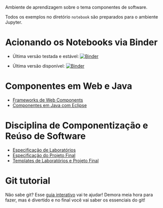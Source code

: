 Ambiente de aprendizagem sobre o tema componentes de software.

Todos os exemplos no diretório `notebook` são preparados para o ambiente Jupyter.

# Acionando os Notebooks via Binder

* Última versão testada e estável:
  [![Binder](https://mybinder.org/badge_logo.svg)](https://mybinder.org/v2/gh/santanche/component2learn/v1.1.5)

* Última versão disponível:
  [![Binder](https://mybinder.org/badge_logo.svg)](https://mybinder.org/v2/gh/santanche/component2learn/master)

# Componentes em Web e Java

* [Frameworks de Web Components](web/frameworks/)
* [Componentes em Java com Eclipse](java/)

# Disciplina de Componentização e Reúso de Software

* [Especificação de Laboratórios](labs/)
* [Especificação do Projeto Final](project/)
* [Templates de Laboratórios e Projeto Final](templates/)

# Git tutorial

Não sabe git? Esse [guia interativo](https://learngitbranching.js.org/) vai te ajudar! Demora meia hora para fazer, mas é divertido e no final você vai saber os essenciais do git!
